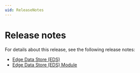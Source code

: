 ```yaml
---
uid: ReleaseNotes
---
```


# Release notes

For details about this release, see the following release notes:

+ [Edge Data Store (EDS)](xref:ReleaseNotesEDS)
+ [Edge Data Store (EDS) Module](xref:ReleaseNotesEDSModule)
